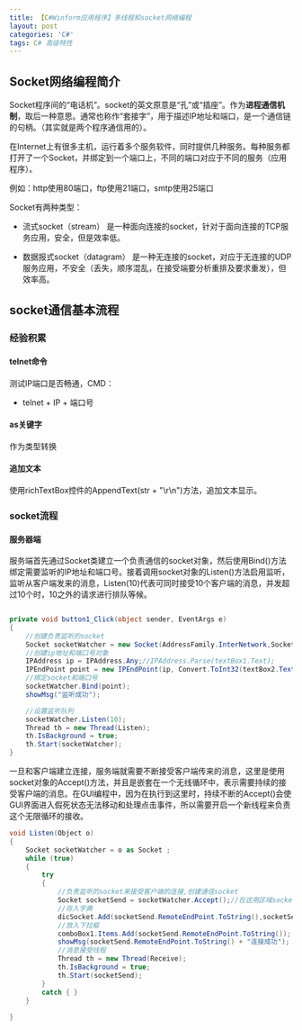 ```yaml
---
title: 【C#Winform应用程序】多线程和socket网络编程
layout: post
categories: 'C#'
tags: C# 高级特性
---
```


## Socket网络编程简介

Socket程序间的“电话机”。socket的英文原意是“孔”或“插座”。作为<b>进程通信机制</b>，取后一种意思。通常也称作“套接字”，用于描述IP地址和端口，是一个通信链的句柄。（其实就是两个程序通信用的）。

在Internet上有很多主机，运行着多个服务软件，同时提供几种服务。每种服务都打开了一个Socket，并绑定到一个端口上，不同的端口对应于不同的服务（应用程序）。

例如：http使用80端口，ftp使用21端口，smtp使用25端口

Socket有两种类型：
* 流式socket（stream）
是一种面向连接的socket，针对于面向连接的TCP服务应用，安全，但是效率低。

* 数据报式socket（datagram）
是一种无连接的socket，对应于无连接的UDP服务应用，不安全（丢失，顺序混乱，在接受端要分析重排及要求重发），但效率高。

## socket通信基本流程

### 经验积累
#### telnet命令
测试IP端口是否畅通，CMD：
* telnet + IP + 端口号
#### as关键字
作为类型转换
#### 追加文本
使用richTextBox控件的AppendText(str + "\r\n")方法，追加文本显示。

### socket流程

#### 服务器端

服务端首先通过Socket类建立一个负责通信的socket对象，然后使用Bind()方法绑定需要监听的IP地址和端口号。接着调用socket对象的Listen()方法启用监听，监听从客户端发来的消息，Listen(10)代表可同时接受10个客户端的消息，并发超过10个时，10之外的请求进行排队等候。

```c#

private void button1_Click(object sender, EventArgs e)
{
    //创建负责监听的socket
    Socket socketWatcher = new Socket(AddressFamily.InterNetwork,SocketType.Stream,ProtocolType.Tcp);
    //创建ip地址和端口号对象
    IPAddress ip = IPAddress.Any;//IPAddress.Parse(textBox1.Text);
    IPEndPoint point = new IPEndPoint(ip, Convert.ToInt32(textBox2.Text));
    //绑定socket和端口号
    socketWatcher.Bind(point);
    showMsg("监听成功");

    //设置监听队列
    socketWatcher.Listen(10);   
    Thread th = new Thread(Listen);
    th.IsBackground = true;
    th.Start(socketWatcher);
}

```

一旦和客户端建立连接，服务端就需要不断接受客户端传来的消息，这里是使用socket对象的Accept()方法，并且是嵌套在一个无线循环中，表示需要持续的接受客户端的消息。在GUI编程中，因为在执行到这里时，持续不断的Accept()会使GUI界面进入假死状态无法移动和处理点击事件，所以需要开启一个新线程来负责这个无限循环的接收。

```c#
void Listen(Object o)
{
    Socket socketWatcher = o as Socket ;
    while (true)
    {
        try
        {
            //负责监听的socket来接受客户端的连接,创建通信socket
            Socket socketSend = socketWatcher.Accept();//在这用区域socket,不要用全局，
            //存入字典
            dicSocket.Add(socketSend.RemoteEndPoint.ToString(),socketSend);
            //放入下拉框
            comboBox1.Items.Add(socketSend.RemoteEndPoint.ToString());
            showMsg(socketSend.RemoteEndPoint.ToString() + "连接成功");
            //消息接受线程
            Thread th = new Thread(Receive);
            th.IsBackground = true;
            th.Start(socketSend);
        }
        catch { }
    }
    
}
```
